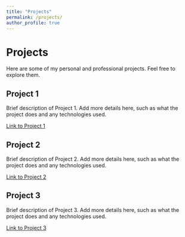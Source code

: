 ```yaml
---
title: "Projects"
permalink: /projects/
author_profile: true
---
```


# Projects

Here are some of my personal and professional projects. Feel free to explore them.

## Project 1

Brief description of Project 1. Add more details here, such as what the project does and any technologies used.

[Link to Project 1](https://github.com/yourusername/project1)

## Project 2

Brief description of Project 2. Add more details here, such as what the project does and any technologies used.

[Link to Project 2](https://github.com/yourusername/project2)

## Project 3

Brief description of Project 3. Add more details here, such as what the project does and any technologies used.

[Link to Project 3](https://github.com/yourusername/project3)
